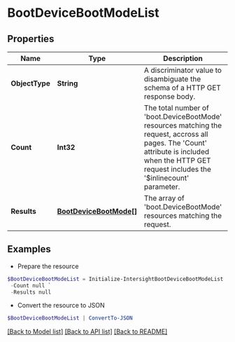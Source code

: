 # BootDeviceBootModeList
## Properties

Name | Type | Description | Notes
------------ | ------------- | ------------- | -------------
**ObjectType** | **String** | A discriminator value to disambiguate the schema of a HTTP GET response body. | 
**Count** | **Int32** | The total number of &#39;boot.DeviceBootMode&#39; resources matching the request, accross all pages. The &#39;Count&#39; attribute is included when the HTTP GET request includes the &#39;$inlinecount&#39; parameter. | [optional] 
**Results** | [**BootDeviceBootMode[]**](BootDeviceBootMode.md) | The array of &#39;boot.DeviceBootMode&#39; resources matching the request. | [optional] 

## Examples

- Prepare the resource
```powershell
$BootDeviceBootModeList = Initialize-IntersightBootDeviceBootModeList  -ObjectType null `
 -Count null `
 -Results null
```

- Convert the resource to JSON
```powershell
$BootDeviceBootModeList | ConvertTo-JSON
```

[[Back to Model list]](../README.md#documentation-for-models) [[Back to API list]](../README.md#documentation-for-api-endpoints) [[Back to README]](../README.md)

